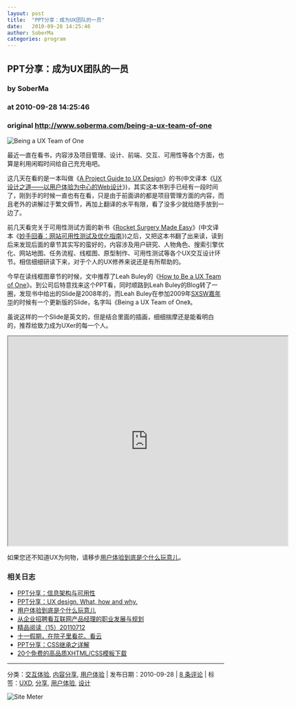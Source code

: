 ```yaml
---
layout: post
title:  "PPT分享：成为UX团队的一员"
date:   2010-09-28 14:25:46
author: SoberMa
categories: program
---
```


## PPT分享：成为UX团队的一员
### by SoberMa
### at 2010-09-28 14:25:46
### original <http://www.soberma.com/being-a-ux-team-of-one>

<div><img src="http://www.soberma.com/wp-content/uploads/2010/09/ux.jpg" alt="Being a UX Team of One" title="如何成为UX团队中的一员"></div>
<p>最近一直在看书，内容涉及项目管理、设计、前端、交互、可用性等各个方面，也算是利用闲暇时间给自己充充电吧。</p>
<p>这几天在看的是一本叫做《<a href="http://amzn.com/0321607376" rel="noflow">A Project Guide to UX Design</a>》的书(中文译本《<a href="http://book.douban.com/subject/4727021/" rel="noflow">UX设计之道——以用户体验为中心的Web设计</a>》)，其实这本书到手已经有一段时间了，刚到手的时候一直也有在看，只是由于前面讲的都是项目管理方面的内容，而且老外的讲解过于繁文缛节，再加上翻译的水平有限，看了没多少就给随手放到一边了。</p>
<p>前几天看完关于可用性测试方面的新书《<a href="http://amzn.com/0321657292" rel="noflow">Rocket Surgery Made Easy</a>》(中文译本《<a href="http://book.douban.com/subject/4926083/" rel="noflow">妙手回春：网站可用性测试及优化指南</a>》)之后，又把这本书翻了出来读，读到后来发现后面的章节其实写的蛮好的，内容涉及用户研究、人物角色、搜索引擎优化、网站地图、任务流程、线框图、原型制作、可用性测试等各个UX交互设计环节。相信细细研读下来，对于个人的UX修养来说还是有所帮助的。</p>
<p>今早在读线框图章节的时候，文中推荐了Leah Buley的《<a href="http://www.slideshare.net/ugleah/how-to-be-a-ux-team-of-one" rel="noflow">How to Be a UX Team of One</a>》。到公司后特意找来这个PPT看，同时顺路到Leah Buley的Blog转了一圈，发现书中给出的Slide是2008年的，而Leah Buley在参加2009年<a href="http://sxsw.com/" rel="noflow">SXSW嘉年华</a>的时候有一个更新版的Slide，名字叫《Being a UX Team of One》。</p>
<p>虽说这样的一个Slide是英文的，但是结合里面的插画，细细揣摩还是能看明白的，推荐给致力成为UXer的每一个人。</p>
<div style="width:650px"><iframe src="http://reader.googleusercontent.com/reader/embediframe?src=http://static.slidesharecdn.com/swf/ssplayer2.swf?doc%3Duxteamofonesxsw-090318015950-phpapp01%26stripped_title%3Dux-team-of-one-sxsw-2009-1161299%26userName%3Dugleah&amp;width=650&amp;height=487" width="650" height="487"></iframe></div>
<p>如果您还不知道UX为何物，请移步<a href="http://www.soberma.com/user-experience-design">用户体验到底是个什么玩意儿</a>。</p>
<h3>相关日志</h3><ul><li><a href="http://www.soberma.com/ia-ucd-uxd" title="PPT分享：信息架构与可用性">PPT分享：信息架构与可用性</a></li><li><a href="http://www.soberma.com/ux-design" title="PPT分享：UX design. What, how and why.">PPT分享：UX design. What, how and why.</a></li><li><a href="http://www.soberma.com/user-experience-design" title="用户体验到底是个什么玩意儿">用户体验到底是个什么玩意儿</a></li><li><a href="http://www.soberma.com/pm-developing" title="从企业招聘看互联网产品经理的职业发展与规划">从企业招聘看互联网产品经理的职业发展与规划</a></li><li><a href="http://www.soberma.com/read-15-20110712" title="精品阅读（15）20110712">精品阅读（15）20110712</a></li><li><a href="http://www.soberma.com/go-home" title="十一假期，在院子里看花、看云">十一假期，在院子里看花、看云</a></li><li><a href="http://www.soberma.com/css-inheritance" title="PPT分享：CSS继承之详解">PPT分享：CSS继承之详解</a></li><li><a href="http://www.soberma.com/20-xhtmlcss-template" title="20个免费的高品质XHTML/CSS模板下载">20个免费的高品质XHTML/CSS模板下载</a></li></ul><hr>
<p>分类：<a href="http://www.soberma.com/category/ue" title="查看 交互体验 中的全部文章" rel="category tag">交互体验</a>, <a href="http://www.soberma.com/category/share" title="查看 内容分享 中的全部文章" rel="category tag">内容分享</a>, <a href="http://www.soberma.com/category/ux" title="查看 用户体验 中的全部文章" rel="category tag">用户体验</a> | 发布日期：2010-09-28 | <a href="http://www.soberma.com/being-a-ux-team-of-one#comments">8 条评论</a> | 标签：<a href="http://www.soberma.com/tag/uxd" rel="tag">UXD</a>, <a href="http://www.soberma.com/tag/%e5%88%86%e4%ba%ab" rel="tag">分享</a>, <a href="http://www.soberma.com/tag/%e7%94%a8%e6%88%b7%e4%bd%93%e9%aa%8c" rel="tag">用户体验</a>, <a href="http://www.soberma.com/tag/%e8%ae%be%e8%ae%a1" rel="tag">设计</a></p>

<img src="http://s37.sitemeter.com/meter.asp?site=s37soberma" alt="Site Meter" border="0">